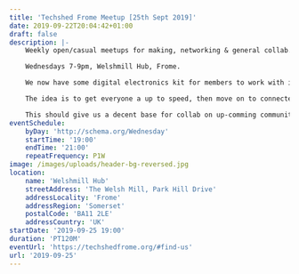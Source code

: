 ```yaml
---
title: 'Techshed Frome Meetup [25th Sept 2019]'
date: 2019-09-22T20:04:42+01:00
draft: false
description: |-
    Weekly open/casual meetups for making, networking & general collab.

    Wednesdays 7-9pm, Welshmill Hub, Frome.

    We now have some digital electronics kit for members to work with in the space - planning to get people intoroduced to Arduino this week to show how simple it is to get started with interactive electronics.        

    The idea is to get everyone a up to speed, then move on to connected devices. 

    This should give us a decent base for collab on up-comming community projects around environmental monitoring and interactive widgets for the space.
eventSchedule:
    byDay: 'http://schema.org/Wednesday'
    startTime: '19:00'
    endTime: '21:00'
    repeatFrequency: P1W
image: /images/uploads/header-bg-reversed.jpg
location:
    name: 'Welshmill Hub'
    streetAddress: 'The Welsh Mill, Park Hill Drive'
    addressLocality: 'Frome'
    addressRegion: 'Somerset'
    postalCode: 'BA11 2LE'
    addressCountry: 'UK'
startDate: '2019-09-25 19:00'
duration: 'PT120M'
eventUrl: 'https://techshedfrome.org/#find-us'
url: '2019-09-25'
---
```

